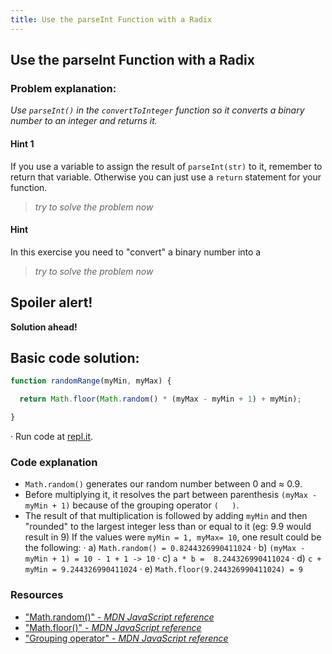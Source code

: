 ```yaml
---
title: Use the parseInt Function with a Radix
---
```

## Use the parseInt Function with a Radix


### Problem explanation:
_Use `parseInt()` in the `convertToInteger` function so it converts a binary number to an integer and returns it._

#### Hint 1
If you use a variable to assign the result of `parseInt(str)` to it, remember to return that variable. 
Otherwise you can just use a `return` statement for your function.
> _try to solve the problem now_
> 
#### Hint 
In this exercise you need to "convert" a binary number into a 
> _try to solve the problem now_

## Spoiler alert!

**Solution ahead!**

## Basic code solution:

```javascript
function randomRange(myMin, myMax) {

  return Math.floor(Math.random() * (myMax - myMin + 1) + myMin);

}
```
·  Run code at [repl.it](https://repl.it/@AdrianSkar/Basic-JS-Random-whole-numbers-within-range).

### Code explanation
- `Math.random()` generates our random number between 0 and ≈ 0.9.
- Before multiplying it, it resolves the part between parenthesis `(myMax - myMin + 1)` because of the grouping operator `(   )`.
- The result of that multiplication is followed by adding `myMin` and then "rounded" to the largest integer less than or equal to it (eg: 9.9 would result in 9)
If the values were `myMin = 1, myMax= 10`, one result could be the following:
· a) `Math.random() = 0.8244326990411024`
· b) `(myMax - myMin + 1) = 10 - 1 + 1 -> 10`
· c) `a * b =  8.244326990411024`
· d) `c + myMin = 9.244326990411024`
· e) `Math.floor(9.244326990411024) = 9`


### Resources

- ["Math.random()" - *MDN JavaScript reference*](https://developer.mozilla.org/en-US/docs/Web/JavaScript/Reference/Global_Objects/Math/random)
- ["Math.floor()" - *MDN JavaScript reference*](https://developer.mozilla.org/en-US/docs/Web/JavaScript/Reference/Global_Objects/Math/floor)
- ["Grouping operator" - *MDN JavaScript reference*](https://developer.mozilla.org/en-US/docs/Web/JavaScript/Reference/Operators/Grouping)



<!--stackedit_data:
eyJoaXN0b3J5IjpbMTgyNzM3MzAzMiw4NTgxMzgwMCwxMDExOD
gxMTk1LDEwNjU4NzMwOTcsNDYzMzIwMjY4LDE5MTI1MzU0NDMs
LTU5Mzg3MjA1MiwtNjM5NTM1OTIwLDU3ODI1MDAwMCwtMzYxNT
EzMjE4LC0xNjI5NTYxMDU5LC0xNjM1NzA3NTMxLC01MTcyMjM2
MzUsNjg1Njc1MTQ5LC04MjUzMDU0OCwtMTkzNDg5MzI1LDIwNT
I5OTU4NjAsMTU2MTAwMTc1NywxODM3NTUyMjkzLC0xMTUwMTMz
MjY3XX0=
-->